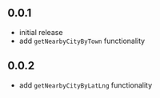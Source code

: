 ## 0.0.1

- initial release
- add `getNearbyCityByTown` functionality

## 0.0.2

- add `getNearbyCityByLatLng` functionality
